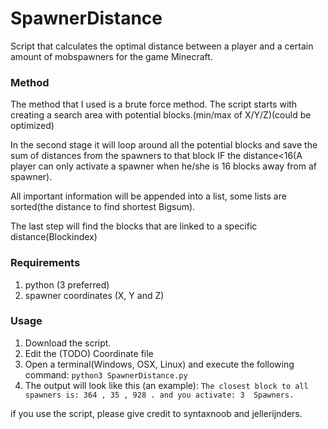 # SpawnerDistance

Script that calculates the optimal distance between a player and a certain amount of mobspawners for the game Minecraft.

### Method

The method that I used is a brute force method.
The script starts with creating a search area with potential blocks.(min/max of X/Y/Z)(could be optimized)

In the second stage it will loop around all the potential blocks and save the sum of distances from the spawners to that block IF the distance&lt;16(A player can only activate a spawner when he/she is 16 blocks away from af spawner).

All important information will be appended into a list, some lists are sorted(the distance to find shortest Bigsum).

The last step will find the blocks that are linked to a specific distance(Blockindex)

### Requirements

1.  python (3 preferred)
2.  spawner coordinates (X, Y and Z)

### Usage

1.  Download the script.
2.  Edit the (TODO) Coordinate file
3.  Open a terminal(Windows, OSX, Linux) and execute the following command: `python3 SpawnerDistance.py`
4.  The output will look like this (an example): `The closest block to all spawners is: 364 , 35 , 928 . and you activate: 3  Spawners.`

if you use the script, please give credit to syntaxnoob and jellerijnders.
